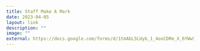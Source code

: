 ```yaml
---
title: Staff Make A Mark
date: 2023-04-05
layout: link
description: ""
image: ""
external: https://docs.google.com/forms/d/1tmAbL5LUyb_1_4ooCDRm_X_6YWwSav_RKz5nWxkkxBo/edit?usp=drivesdk
---
```

